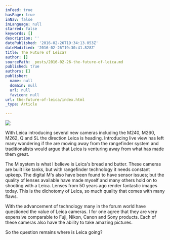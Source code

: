 ```yaml
---
inFeed: true
hasPage: true
inNav: false
inLanguage: null
starred: false
keywords: []
description: ''
datePublished: '2016-02-26T19:34:13.053Z'
dateModified: '2016-02-26T19:30:41.828Z'
title: The Future of Leica?
author: []
sourcePath: _posts/2016-02-26-the-future-of-leica.md
published: true
authors: []
publisher:
  name: null
  domain: null
  url: null
  favicon: null
url: the-future-of-leica/index.html
_type: Article

---
```

![](https://the-grid-user-content.s3-us-west-2.amazonaws.com/638867fb-10d0-49c7-b063-feb9ba99f011.jpg)

With Leica introducing several new cameras including the M240, M260, M262, Q and SL the direction Leica is heading. Introducing live view has left many wondering if the are moving away from the rangefinder system and traditionalists would argue that Leica is venturing away from what has made them great.

The M system is what I believe is Leica's bread and butter. These cameras are built like tanks, but with rangefinder technology it needs constant upkeep. The digital M's also have been found to have sensor issues; but the quality of lenses available have made myself and many others hold on to shooting with a Leica. Lenses from 50 years ago render fantastic images today. This is the dichotomy of Leica, so much quality that comes with many flaws.  

With the advancement of technology many in the forum world have questioned the value of Leica cameras. I for one agree that they are very expensive comparable to Fuji, Nikon, Canon and Sony products. Each of these cameras also have the ability to take amazing pictures. 

So the question remains where is Leica going?